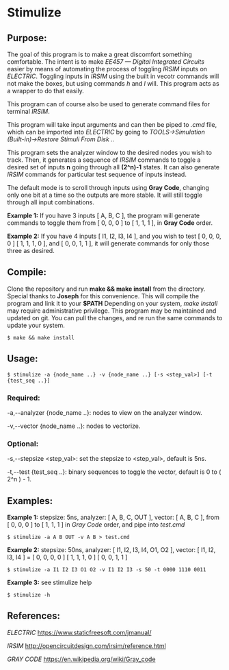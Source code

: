 # Stimulize

## Purpose:
The goal of this program is to make a great discomfort something comfortable. The intent is to make *EE457 — Digital Integrated Circuits* easier by means of automating the process of toggling *IRSIM* inputs on *ELECTRIC*. Toggling inputs in *IRSIM* using the built in vecotr commands will not make the boxes, but using commands *h* and *l* will. This program acts as a wrapper to do that easily.

This program can of course also be used to generate command files for terminal *IRSIM*.

This program will take input arguments and can then be piped to *.cmd* file, which can be imported into
*ELECTRIC* by going to *TOOLS->Simulation (Built-in)->Restore Stimuli From Disk ..*

This program sets the analyzer window to the desired nodes you wish to track. Then, it generates a sequence of *IRSIM* commands to toggle a desired set of inputs **n** going through all **(2^n)-1** states. It can also generate *IRSIM* commands for particular test sequence of inputs instead.

The default mode is to scroll through inputs using **Gray Code**, changing only one bit at a time so the outputs are more stable. It will still toggle through all input combinations.

**Example 1:** If you have 3 inputs [ A, B, C ], the program will generate commands to toggle them from [ 0, 0, 0 ] to [ 1, 1, 1 ], in **Gray Code** order.

**Example 2:** If you have 4 inputs [ I1, I2, I3, I4 ], and you wish to test [ 0, 0, 0, 0 ] [ 1, 1, 1, 0 ], and [ 0, 0, 1, 1 ], it will generate commands for only those three as desired.

## Compile:
Clone the repository and run **make && make install** from the directory. Special thanks to
**Joseph** for this convenience. This will compile the program and link it to your **$PATH**
Depending on your system, *make install* may require administrative privilege.
This program may be maintained and updated on git. You can pull the changes, and re run the same commands to update your system.

    $ make && make install

## Usage:

    $ stimulize -a {node_name ..} -v {node_name ..} [-s <step_val>] [-t {test_seq ..}]

### Required:

-a,--analyzer {node_name ..}: nodes to view on the analyzer window.

-v,--vector {node_name ..}: nodes to vectorize.

### Optional:

-s,--stepsize <step_val>: set the stepsize to <step_val>, default is 5ns.

-t,--test {test_seq ..}: binary sequences to toggle the vector, default is 0 to ( 2^n ) - 1.

## Examples:

**Example 1:** stepsize: 5ns, analyzer: [ A, B, C, OUT ], vector: [ A, B, C ], from [ 0, 0, 0 ] to [ 1, 1, 1 ] in *Gray Code* order, and pipe into *test.cmd*

    $ stimulize -a A B OUT -v A B > test.cmd

**Example 2:** stepsize: 50ns, analyzer: [ I1, I2, I3, I4, O1, O2 ], vector: [ I1, I2, I3, I4 ] = [ 0, 0, 0, 0 ] [ 1, 1, 1, 0 ] [ 0, 0, 1, 1 ]

    $ stimulize -a I1 I2 I3 O1 O2 -v I1 I2 I3 -s 50 -t 0000 1110 0011

**Example 3:** see stimulize help

    $ stimulize -h

## References:

*ELECTRIC* https://www.staticfreesoft.com/jmanual/

*IRSIM* http://opencircuitdesign.com/irsim/reference.html

*GRAY CODE* https://en.wikipedia.org/wiki/Gray_code
